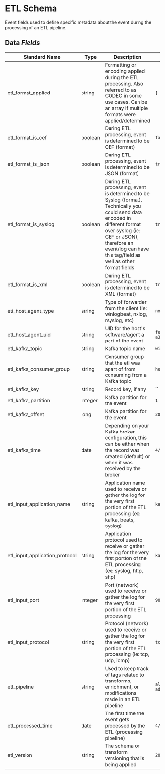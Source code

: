 # ETL Schema

Event fields used to define specific metadata about the event during the processing of an ETL pipeline.

## Data *Fields*

| Standard Name | Type | Description | Sample Value |
|--------|---------|-------|-------|
| etl_format_applied             | string  | Formatting or encoding applied during the ETL processing. Also referred to as CODEC in some use cases. Can be an array if multiple formats were applied/determined                                                                         | `[ "sylog", "json" ]`         |
| etl_format_is_cef              | boolean | During ETL processing, event is determined to be CEF (format)                                                                                                                                                                              | `false`                       |
| etl_format_is_json             | boolean | During ETL processing, event is determined to be JSON (format)                                                                                                                                                                             | `true`                        |
| etl_format_is_syslog           | boolean | During ETL processing, event is determined to be Syslog (format). Technically you could send data encoded in different format over syslog (ie: CEF or JSON), therefore an event/log can have this tag/field as well as other format fields | `true`                        |
| etl_format_is_xml              | boolean | During ETL processing, event is determined to be XML (format)                                                                                                                                                                              | `true`                        |
| etl_host_agent_type            | string | Type of forwarder from the client (ie: winlogbeat, nxlog, rsyslog, etc)                                                                                                                                                                     | `nxlog`   |
| etl_host_agent_uid             | string | UID for the host's software/agent a part of the event                                                                                                                                                                                       | `fe4fb818-088f-4529-a343-b94baf057a53`   |
| etl_kafka_topic                | string  | Kafka topic name                                                                                                                                                                                                                           | `winevent`                    |
| etl_kafka_consumer_group       | string  | Consumer group that the etl was apart of from consuming from a Kafka topic                                                                                                                                                                 | `helk_logstash`               |
| etl_kafka_key                  | string  | Record key, if any                                                                                                                                                                 | ``               |
| etl_kafka_partition            | integer | Kafka partition for the event                                                                                                                                                                                                              | `1`                           |
| etl_kafka_offset               | long    | Kafka partition for the event                                                                                                                                                                                                              | `204802842`                   |
| etl_kafka_time                 | date    | Depending on your Kafka broker configuration, this can be either when the record was created (default) or when it was received by the broker                                                                                               | `4/11/2018 5:49:25`           |
| etl_input_application_name     | string  | Application name used to receive or gather the log for the very first portion of the ETL processing (ex: kafka, beats, syslog)                                                                                                             | `kafka`                       |
| etl_input_application_protocol | string  | Application protocol used to receive or gather the log for the very first portion of the ETL processing (ex: syslog, http, sftp)                                                                                                           | `kafka`                       |
| etl_input_port                 | integer | Port (network) used to receive or gather the log for the very first portion of the ETL processing                                                                                                                                          | `9092`                        |
| etl_input_protocol             | string  | Protocol (network) used to receive or gather the log for the very first portion of the ETL processing (ie: tcp, udp, icmp)                                                                                                                 | `tcp`                         |
| etl_pipeline                   | string  | Used to keep track of tags related to transforms, enrichment, or modifications made in an ETL pipeline                                                                                                                                     | `all-add_processed_timestamp` |
| etl_processed_time             | date    | The first time the event gets processed by the ETL (processing pipeline)                                                                                                                                                                   | `4/11/2018 5:49:25`           |
| etl_version                    | string  | The schema or transform versioning that is being applied                                                                                                                                                                                   | `2020.04.19.01`               |
